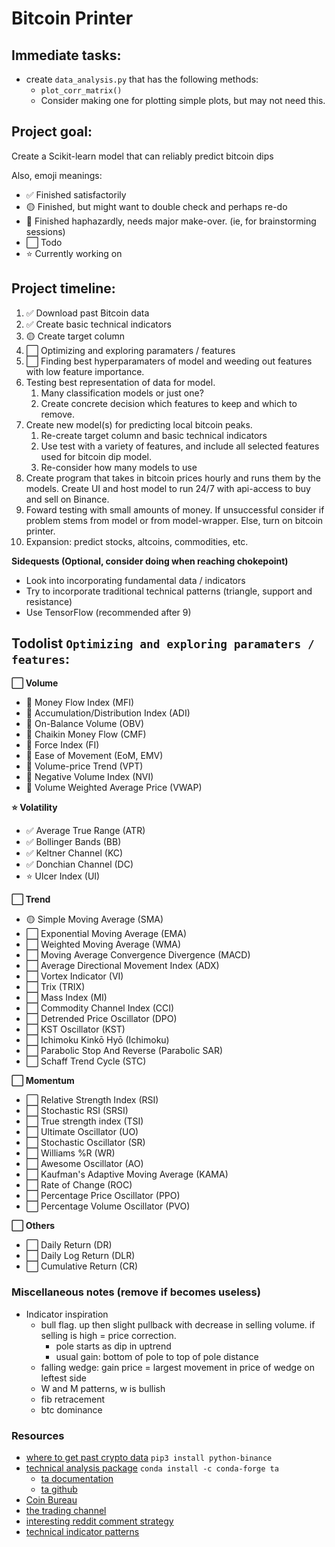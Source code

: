 # Bitcoin Printer 

## Immediate tasks:
- create `data_analysis.py` that has the following methods: 
    - `plot_corr_matrix()`
    - Consider making one for plotting simple plots, but may not need this. 
    
## Project goal: 
Create a Scikit-learn model that can reliably predict bitcoin dips

Also, emoji meanings: 
- ✅ Finished satisfactorily 
- 🟡 Finished, but might want to double check and perhaps re-do
- 🔴 Finished haphazardly, needs major make-over. (ie, for brainstorming sessions)
- ⬜ Todo
- ⭐ Currently working on 

## Project timeline:
1. ✅ Download past Bitcoin data
2. ✅ Create basic technical indicators
3. 🟡 Create target column
4. ⬜ Optimizing and exploring paramaters / features
5. ⬜ Finding best hyperparamaters of model and weeding out features with low feature importance. 
6. Testing best representation of data for model. 
    1. Many classification models or just one? 
    2. Create concrete decision which features to keep and which to remove. 
7. Create new model(s) for predicting local bitcoin peaks. 
    1. Re-create target column and basic technical indicators
    2. Use test with a variety of features, and include all selected features used for bitcoin dip model. 
    3. Re-consider how many models to use
8. Create program that takes in bitcoin prices hourly and runs them by the models. Create UI and host model to run 24/7 with api-access to buy and sell on Binance. 
9. Foward testing with small amounts of money. If unsuccessful consider if problem stems from model or from model-wrapper. Else, turn on bitcoin printer. 
10. Expansion: predict stocks, altcoins, commodities, etc. 

**Sidequests (Optional, consider doing when reaching chokepoint)**
- Look into incorporating fundamental data / indicators
- Try to incorporate traditional technical patterns (triangle, support and resistance)
- Use TensorFlow (recommended after 9)

## Todolist `Optimizing and exploring paramaters / features`: 
**⬜ Volume**
- 🔴 Money Flow Index (MFI)
- 🔴 Accumulation/Distribution Index (ADI)
- 🔴 On-Balance Volume (OBV)
- 🔴 Chaikin Money Flow (CMF)
- 🔴 Force Index (FI)
- 🔴 Ease of Movement (EoM, EMV)
- 🔴 Volume-price Trend (VPT)
- 🔴 Negative Volume Index (NVI)
- 🔴 Volume Weighted Average Price (VWAP)

**⭐ Volatility**
- ✅ Average True Range (ATR)
- ✅ Bollinger Bands (BB)
- ✅ Keltner Channel (KC)
- ✅ Donchian Channel (DC)
- ⭐ Ulcer Index (UI)

**⬜ Trend**
- 🟡 Simple Moving Average (SMA)
- ⬜ Exponential Moving Average (EMA)
- ⬜ Weighted Moving Average (WMA)
- ⬜ Moving Average Convergence Divergence (MACD)
- ⬜ Average Directional Movement Index (ADX)
- ⬜ Vortex Indicator (VI)
- ⬜ Trix (TRIX)
- ⬜ Mass Index (MI)
- ⬜ Commodity Channel Index (CCI)
- ⬜ Detrended Price Oscillator (DPO)
- ⬜ KST Oscillator (KST)
- ⬜ Ichimoku Kinkō Hyō (Ichimoku)
- ⬜ Parabolic Stop And Reverse (Parabolic SAR)
- ⬜ Schaff Trend Cycle (STC)

**⬜ Momentum**
- ⬜ Relative Strength Index (RSI)
- ⬜ Stochastic RSI (SRSI)
- ⬜ True strength index (TSI)
- ⬜ Ultimate Oscillator (UO)
- ⬜ Stochastic Oscillator (SR)
- ⬜ Williams %R (WR)
- ⬜ Awesome Oscillator (AO)
- ⬜ Kaufman's Adaptive Moving Average (KAMA)
- ⬜ Rate of Change (ROC)
- ⬜ Percentage Price Oscillator (PPO)
- ⬜ Percentage Volume Oscillator (PVO)

**⬜ Others**
- ⬜ Daily Return (DR)
- ⬜ Daily Log Return (DLR)
- ⬜ Cumulative Return (CR)

### Miscellaneous notes (remove if becomes useless)
- Indicator inspiration
    - bull flag. up then slight pullback with decrease in selling volume. if selling is high = price correction. 
        - pole starts as dip in uptrend
        - usual gain: bottom of pole to top of pole distance
    - falling wedge: gain price = largest movement in price of wedge on leftest side
    - W and M patterns, w is bullish
    - fib retracement
    - btc dominance

### Resources 
- [where to get past crypto data](https://fxgears.com/index.php?threads/how-to-acquire-free-historical-tick-and-bar-data-for-algo-trading-and-backtesting-in-2020-stocks-forex-and-crypto-currency.1229/#post-19305) `pip3 install python-binance`
- [technical analysis package](https://github.com/bukosabino/ta) `conda install -c conda-forge ta`
    - [ta documentation](https://technical-analysis-library-in-python.readthedocs.io/en/latest/ta.html)
    - [ta github](https://github.com/bukosabino/ta)
- [Coin Bureau](https://www.youtube.com/watch?v=lW3eWIj3Q04)
- [the trading channel](https://www.youtube.com/watch?v=eynxyoKgpng)
- [interesting reddit comment strategy](https://www.reddit.com/r/algotrading/comments/ipa112/what_target_do_your_algo_aim_to_predict_price/)
- [technical indicator patterns](https://www.youtube.com/watch?v=9_Bs5R66NxY)